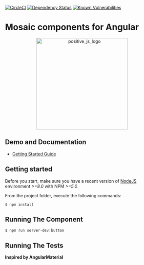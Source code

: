 [![CircleCI](https://circleci.com/gh/positive-js/mosaic/tree/master.svg?style=shield)](https://circleci.com/gh/positive-js/mosaic/tree/master)
[![Dependency Status](https://david-dm.org/positive-js/mosaic.svg)](https://david-dm.org/positive-js/mosaic)
[![Known Vulnerabilities](https://snyk.io/test/github/positive-js/mosaic/badge.svg)](https://snyk.io/test/github/positive-js/mosaic)

# Mosaic components for Angular

<p align="center">
    <img width="300" src="https://preview.ibb.co/fZha7S/POSITIVE_JS_LOGO_WHITE_ed2_05.png" alt="positive_js_logo" border="0">
</p>


## Demo and Documentation
* [Getting Started Guide][getting-started]

## Getting started

Before you start, make sure you have a recent version of [NodeJS](http://nodejs.org/) environment *>=8.0* with NPM *>=5.0*.

From the project folder, execute the following commands:

```shell
$ npm install
```

## Running The Component
```shell
$ npm run server-dev:button
```

## Running The Tests



**Inspired by AngularMaterial**

[getting-started]: docs/README.md